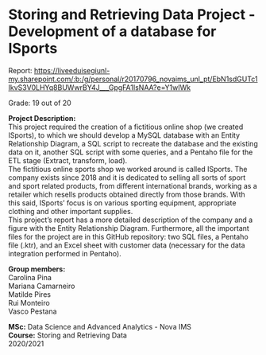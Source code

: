 # Storing and Retrieving Data Project - Development of a database for ISports

Report: https://liveeduisegiunl-my.sharepoint.com/:b:/g/personal/r20170796_novaims_unl_pt/EbN1sdGUTc1IkvS3V0LHYq8BUWwrBY4J___GpgFA1IsNAA?e=Y1wIWk

Grade: 19 out of 20

**Project Description:** <br>
This project required the creation of a fictitious online shop (we created ISports), to which we should develop a MySQL database with an Entity Relationship Diagram, a SQL script to recreate the database and the existing data on it, another SQL script with some queries, and a Pentaho file for the ETL stage (Extract, transform, load). <br>
The fictitious online sports shop we worked around is called ISports. The company exists since 2018 and it is dedicated to selling all sorts of sport and sport related products, from different international brands, working as a retailer which resells products obtained directly from those brands. With this said, ISports’ focus is on various sporting equipment, appropriate clothing and other important supplies. <br>
This project’s report has a more detailed description of the company and a figure with the Entity Relationship Diagram. Furthermore, all the important files for the project are in this GitHub repository: two SQL files, a Pentaho file (.ktr), and an Excel sheet with customer data (necessary for the data integration performed in Pentaho).

**Group members:** <br>
Carolina Pina <br>
Mariana Camarneiro <br>
Matilde Pires <br>
Rui Monteiro <br>
Vasco Pestana <br>

**MSc:** Data Science and Advanced Analytics - Nova IMS <br>
**Course:** Storing and Retrieving Data <br>
2020/2021
